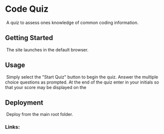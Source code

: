 # Code Quiz
​
A quiz to assess ones knowledge of common coding information.
​
## Getting Started
​
The site launches in the default browser.
​
## Usage
​
Simply select the "Start Quiz" button to begin the quiz. Answer the multiple choice questions as prompted. At the end of the quiz enter in your initials so that your score may be displayed on the 
​
## Deployment
​
Deploy from the main root folder.
​
### Links:


